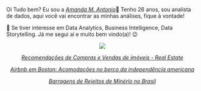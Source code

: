 
Oi Tudo bem? Eu sou a <a href="https://www.linkedin.com/in/amandamagalhaesantonio//"><i>Amanda M. Antonio</i></a>👋</h1>
Tenho 26 anos, sou analista de dados, aqui você vai encontrar as minhas análises, fique à vontade! 
  
👀 Se tiver interesse em Data Analytics, Business Intelligence, Data Storytelling. 
Já me segui aí e muito bem vindo(a)! 😉️</h2>

<div align="center">
<a href="https://www.linkedin.com/in/amandamagalhaesantonio/" target="_blank"><img src="https://img.shields.io/badge/-LinkedIn-%230077B5?style=for-the-badge&logo=linkedin&logoColor=white" target="_blank"></a> 



  
<a href = "https://github.com/AmandaAntonio/RealEstate"><i> Recomendações de Compras e Vendas de imóveis - Real Estate <i>
  
<a href = "https://github.com/AmandaAntonio/Analise_de_dados_Airbnb_Boston"><i> Airbnb em Boston: Acomodações no berço da independência americana <i> 

<a href = "https://github.com/AmandaAntonio/Panorama_das_Barragens_de_Minerio/blob/main/README.md"><i> Barragens de Rejeitos de Minério no Brasil <i> 
